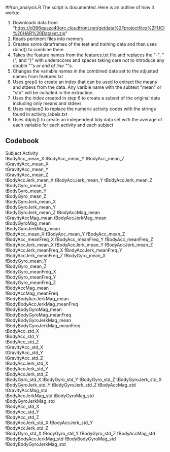 
##run_analysis.R
The script is documented. Here is an outline of how it works:

1. Downloads data from "https://d396qusza40orc.cloudfront.net/getdata%2Fprojectfiles%2FUCI%20HAR%20Dataset.zip"
2. Reads pertinent files into memory
3. Creates some dataframes of the test and training data and then uses rbind() to combine them
4. Takes the feature names from the features.txt file and replaces the "-", "(", and ")" with underscores and spaces taking care not to introduce any double "_"s or end of line "_"s.
5. Changes the variable names in the combined data set to the adjusted names from features.txt
6. Uses grep() to create an index that can be used to extract the means and stdevs from the data. Any varible name with the subtext "mean" or "std" will be included in the extraction.
7. Uses the index created in step 6 to create a subset of the original data including only means and stdevs
8. Uses replace() to replace the numeric activity codes with the strings found in activity_labels.txt
9. Uses ddply() to create an independent tidy data set with the average of each variable for each activity and each subject

## Codebook

Subject	Activity	
tBodyAcc_mean_X	
tBodyAcc_mean_Y	
tBodyAcc_mean_Z	
tGravityAcc_mean_X	
tGravityAcc_mean_Y	
tGravityAcc_mean_Z	
tBodyAccJerk_mean_X	
tBodyAccJerk_mean_Y	
tBodyAccJerk_mean_Z	
tBodyGyro_mean_X	
tBodyGyro_mean_Y	
tBodyGyro_mean_Z	
tBodyGyroJerk_mean_X	
tBodyGyroJerk_mean_Y	
tBodyGyroJerk_mean_Z
tBodyAccMag_mean	
tGravityAccMag_mean	
tBodyAccJerkMag_mean	
tBodyGyroMag_mean	
tBodyGyroJerkMag_mean	
fBodyAcc_mean_X	
fBodyAcc_mean_Y	
fBodyAcc_mean_Z	
fBodyAcc_meanFreq_X	
fBodyAcc_meanFreq_Y	
fBodyAcc_meanFreq_Z	
fBodyAccJerk_mean_X	
fBodyAccJerk_mean_Y	
fBodyAccJerk_mean_Z	
fBodyAccJerk_meanFreq_X	
fBodyAccJerk_meanFreq_Y	
fBodyAccJerk_meanFreq_Z	
fBodyGyro_mean_X	
fBodyGyro_mean_Y	
fBodyGyro_mean_Z	
fBodyGyro_meanFreq_X	
fBodyGyro_meanFreq_Y	
fBodyGyro_meanFreq_Z	
fBodyAccMag_mean	
fBodyAccMag_meanFreq	
fBodyBodyAccJerkMag_mean	
fBodyBodyAccJerkMag_meanFreq	
fBodyBodyGyroMag_mean	
fBodyBodyGyroMag_meanFreq	
fBodyBodyGyroJerkMag_mean	
fBodyBodyGyroJerkMag_meanFreq	
tBodyAcc_std_X	
tBodyAcc_std_Y	
tBodyAcc_std_Z	
tGravityAcc_std_X	
tGravityAcc_std_Y	
tGravityAcc_std_Z	
tBodyAccJerk_std_X	
tBodyAccJerk_std_Y	
tBodyAccJerk_std_Z	
tBodyGyro_std_X	
tBodyGyro_std_Y	
tBodyGyro_std_Z	
tBodyGyroJerk_std_X	
tBodyGyroJerk_std_Y	
tBodyGyroJerk_std_Z	
tBodyAccMag_std	
tGravityAccMag_std	
tBodyAccJerkMag_std	
tBodyGyroMag_std	
tBodyGyroJerkMag_std	
fBodyAcc_std_X	
fBodyAcc_std_Y	
fBodyAcc_std_Z	
fBodyAccJerk_std_X
fBodyAccJerk_std_Y	
fBodyAccJerk_std_Z	
fBodyGyro_std_X	
fBodyGyro_std_Y	
fBodyGyro_std_Z	
fBodyAccMag_std	
fBodyBodyAccJerkMag_std	
fBodyBodyGyroMag_std	
fBodyBodyGyroJerkMag_std

